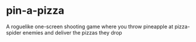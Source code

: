 # pin-a-pizza
A roguelike one-screen shooting game where you throw pineapple at pizza-spider enemies and deliver the pizzas they drop
